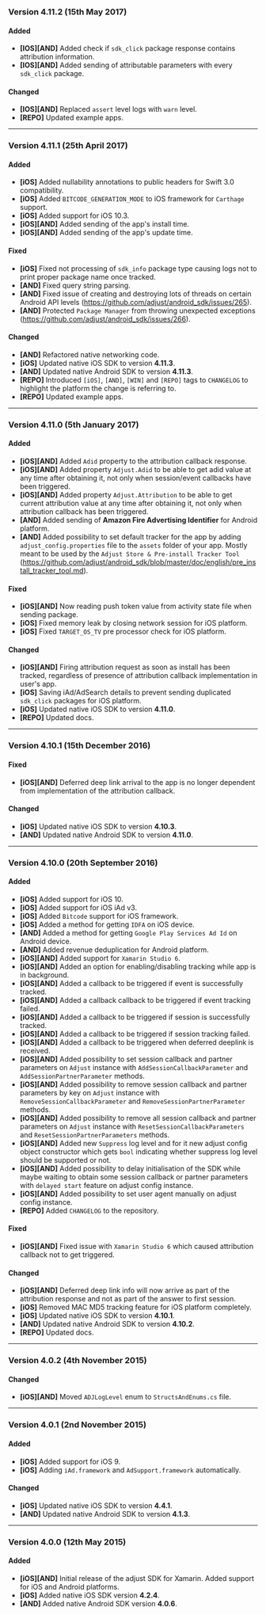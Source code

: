 ### Version 4.11.2 (15th May 2017)
#### Added
- **[IOS][AND]** Added check if `sdk_click` package response contains attribution information.
- **[IOS][AND]** Added sending of attributable parameters with every `sdk_click` package.

#### Changed
- **[IOS][AND]** Replaced `assert` level logs with `warn` level.
- **[REPO]** Updated example apps.

---

### Version 4.11.1 (25th April 2017)
#### Added
- **[iOS]** Added nullability annotations to public headers for Swift 3.0 compatibility.
- **[iOS]** Added `BITCODE_GENERATION_MODE` to iOS framework for `Carthage` support.
- **[iOS]** Added support for iOS 10.3.
- **[iOS][AND]** Added sending of the app's install time.
- **[iOS][AND]** Added sending of the app's update time.

#### Fixed
- **[iOS]** Fixed not processing of `sdk_info` package type causing logs not to print proper package name once tracked.
- **[AND]** Fixed query string parsing.
- **[AND]** Fixed issue of creating and destroying lots of threads on certain Android API levels (https://github.com/adjust/android_sdk/issues/265).
- **[AND]** Protected `Package Manager` from throwing unexpected exceptions (https://github.com/adjust/android_sdk/issues/266).

#### Changed
- **[AND]** Refactored native networking code.
- **[iOS]** Updated native iOS SDK to version **4.11.3**.
- **[AND]** Updated native Android SDK to version **4.11.3**.
- **[REPO]** Introduced `[iOS]`, `[AND]`, `[WIN]` and `[REPO]` tags to `CHANGELOG` to highlight the platform the change is referring to.
- **[REPO]** Updated example apps.

---

### Version 4.11.0 (5th January 2017)
#### Added
- **[iOS][AND]** Added `Adid` property to the attribution callback response.
- **[iOS][AND]** Added property `Adjust.Adid` to be able to get adid value at any time after obtaining it, not only when session/event callbacks have been triggered.
- **[iOS][AND]** Added property `Adjust.Attribution` to be able to get current attribution value at any time after obtaining it, not only when attribution callback has been triggered.
- **[AND]** Added sending of **Amazon Fire Advertising Identifier** for Android platform.
- **[AND]** Added possibility to set default tracker for the app by adding `adjust_config.properties` file to the `assets` folder of your app. Mostly meant to be used by the `Adjust Store & Pre-install Tracker Tool` (https://github.com/adjust/android_sdk/blob/master/doc/english/pre_install_tracker_tool.md).

#### Fixed
- **[iOS][AND]** Now reading push token value from activity state file when sending package.
- **[iOS]** Fixed memory leak by closing network session for iOS platform.
- **[iOS]** Fixed `TARGET_OS_TV` pre processor check for iOS platform.

#### Changed
- **[iOS][AND]** Firing attribution request as soon as install has been tracked, regardless of presence of attribution callback implementation in user's app.
- **[iOS]** Saving iAd/AdSearch details to prevent sending duplicated `sdk_click` packages for iOS platform.
- **[iOS]** Updated native iOS SDK to version **4.11.0**.
- **[REPO]** Updated docs.

---

### Version 4.10.1 (15th December 2016)
#### Fixed
- **[iOS][AND]** Deferred deep link arrival to the app is no longer dependent from implementation of the attribution callback.

#### Changed
- **[iOS]** Updated native iOS SDK to version **4.10.3**.
- **[AND]** Updated native Android SDK to version **4.11.0**.

---

### Version 4.10.0 (20th September 2016)
#### Added
- **[iOS]** Added support for iOS 10.
- **[iOS]** Added support for iOS iAd v3.
- **[iOS]** Added `Bitcode` support for iOS framework.
- **[iOS]** Added a method for getting `IDFA` on iOS device.
- **[AND]** Added a method for getting `Google Play Services Ad Id` on Android device.
- **[AND]** Added revenue deduplication for Android platform.
- **[iOS][AND]** Added support for `Xamarin Studio 6`.
- **[iOS][AND]** Added an option for enabling/disabling tracking while app is in background.
- **[iOS][AND]** Added a callback to be triggered if event is successfully tracked.
- **[iOS][AND]** Added a callback callback to be triggered if event tracking failed.
- **[iOS][AND]** Added a callback to be triggered if session is successfully tracked.
- **[iOS][AND]** Added a callback to be triggered if session tracking failed.
- **[iOS][AND]** Added a callback to be triggered when deferred deeplink is received.
- **[iOS][AND]** Added possibility to set session callback and partner parameters on `Adjust` instance with `AddSessionCallbackParameter` and `AddSessionPartnerParameter` methods.
- **[iOS][AND]** Added possibility to remove session callback and partner parameters by key on `Adjust` instance with `RemoveSessionCallbackParameter` and `RemoveSessionPartnerParameter` methods.
- **[iOS][AND]** Added possibility to remove all session callback and partner parameters on `Adjust` instance with `ResetSessionCallbackParameters` and `ResetSessionPartnerParameters` methods.
- **[iOS][AND]** Added new `Suppress` log level and for it new adjust config object constructor which gets `bool` indicating whether suppress log level should be supported or not.
- **[iOS][AND]** Added possibility to delay initialisation of the SDK while maybe waiting to obtain some session callback or partner parameters with `delayed start` feature on adjust config instance.
- **[iOS][AND]** Added possibility to set user agent manually on adjust config instance.
- **[REPO]** Added `CHANGELOG` to the repository.

#### Fixed
- **[iOS][AND]** Fixed issue with `Xamarin Studio 6` which caused attribution callback not to get triggered.

#### Changed
- **[iOS][AND]** Deferred deep link info will now arrive as part of the attribution response and not as part of the answer to first session.
- **[iOS]** Removed MAC MD5 tracking feature for iOS platform completely.
- **[iOS]** Updated native iOS SDK to version **4.10.1**.
- **[AND]** Updated native Android SDK to version **4.10.2**.
- **[REPO]** Updated docs.

---

### Version 4.0.2 (4th November 2015)
#### Changed
- **[iOS][AND]** Moved `ADJLogLevel` enum to `StructsAndEnums.cs` file.

---

### Version 4.0.1 (2nd November 2015)
#### Added
- **[iOS]** Added support for iOS 9.
- **[iOS]** Adding `iAd.framework` and `AdSupport.framework` automatically.

#### Changed
- **[iOS]** Updated native iOS SDK to version **4.4.1**.
- **[AND]** Updated native Android SDK to version **4.1.3**.

---

### Version 4.0.0 (12th May 2015)
#### Added
- **[iOS][AND]** Initial release of the adjust SDK for Xamarin. Added support for iOS and Android platforms.
- **[iOS]** Added native iOS SDK version **4.2.4**.
- **[AND]** Added native Android SDK version **4.0.6**.
